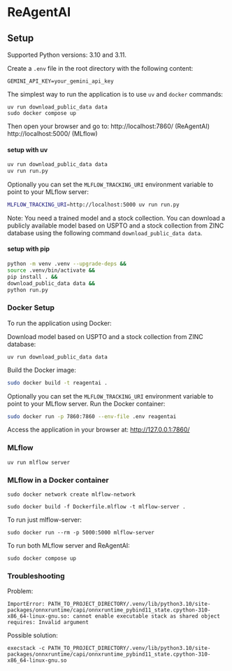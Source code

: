 # ReAgentAI

## Setup
Supported Python versions: 3.10 and 3.11.

Create a `.env` file in the root directory with the following content:
```env
GEMINI_API_KEY=your_gemini_api_key
```
The simplest way to run the application is to use `uv` and `docker` commands:
```shell
uv run download_public_data data 
sudo docker compose up
```
Then open your browser and go to:
http://localhost:7860/ (ReAgentAI)
http://localhost:5000/ (MLflow)

#### setup with uv
```sh
uv run download_public_data data 
uv run run.py
```
Optionally you can set the `MLFLOW_TRACKING_URI` environment variable to point to your MLflow server:
```sh
MLFLOW_TRACKING_URI=http://localhost:5000 uv run run.py
```
Note: You need a trained model and a stock collection. You can download a publicly available model based on USPTO and a stock
collection from ZINC database using the following command `download_public_data data`.
#### setup with pip
```sh
python -m venv .venv --upgrade-deps &&
source .venv/bin/activate &&
pip install . &&
download_public_data data &&
python run.py
```

### Docker Setup
To run the application using Docker:

Download model based on USPTO and a stock collection from ZINC database:
```shell
uv run download_public_data data
```
Build the Docker image:
```sh
sudo docker build -t reagentai .
```
Optionally you can set the `MLFLOW_TRACKING_URI` environment variable to point to your MLflow server.
Run the Docker container:
```sh
sudo docker run -p 7860:7860 --env-file .env reagentai
```
Access the application in your browser at: http://127.0.0.1:7860/
### MLflow
```shell
uv run mlflow server
```
### MLflow in a Docker container
```shell
sudo docker network create mlflow-network
```
```shell
sudo docker build -f Dockerfile.mlflow -t mlflow-server .
```
To run just mlflow-server:
```shell
sudo docker run --rm -p 5000:5000 mlflow-server
```
To run both MLflow server and ReAgentAI:
```shell
sudo docker compose up
```


### Troubleshooting
Problem:
```
ImportError: PATH_TO_PROJECT_DIRECTORY/.venv/lib/python3.10/site-packages/onnxruntime/capi/onnxruntime_pybind11_state.cpython-310-x86_64-linux-gnu.so: cannot enable executable stack as shared object requires: Invalid argument
```
Possible solution:
```
execstack -c PATH_TO_PROJECT_DIRECTORY/.venv/lib/python3.10/site-packages/onnxruntime/capi/onnxruntime_pybind11_state.cpython-310-x86_64-linux-gnu.so
```
